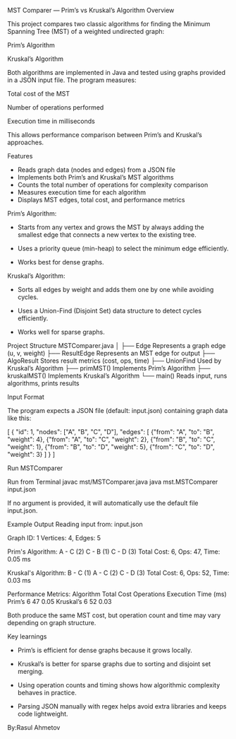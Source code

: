 MST Comparer — Prim’s vs Kruskal’s Algorithm
Overview

This project compares two classic algorithms for finding the Minimum Spanning Tree (MST) of a weighted undirected graph:

Prim’s Algorithm

Kruskal’s Algorithm

Both algorithms are implemented in Java and tested using graphs provided in a JSON input file.
The program measures:

Total cost of the MST

Number of operations performed

Execution time in milliseconds

This allows performance comparison between Prim’s and Kruskal’s approaches.

Features

- Reads graph data (nodes and edges) from a JSON file
- Implements both Prim’s and Kruskal’s MST algorithms
- Counts the total number of operations for complexity comparison
- Measures execution time for each algorithm
- Displays MST edges, total cost, and performance metrics

Prim’s Algorithm:

- Starts from any vertex and grows the MST by always adding the smallest edge that connects a new vertex to the existing tree.

- Uses a priority queue (min-heap) to select the minimum edge efficiently.

- Works best for dense graphs.

Kruskal’s Algorithm:

- Sorts all edges by weight and adds them one by one while avoiding cycles.

- Uses a Union-Find (Disjoint Set) data structure to detect cycles efficiently.

- Works well for sparse graphs.

Project Structure
MSTComparer.java
│
├── Edge                Represents a graph edge (u, v, weight)
├── ResultEdge          Represents an MST edge for output
├── AlgoResult          Stores result metrics (cost, ops, time)
├── UnionFind           Used by Kruskal’s Algorithm
├── primMST()           Implements Prim’s Algorithm
├── kruskalMST()        Implements Kruskal’s Algorithm
└── main()              Reads input, runs algorithms, prints results

Input Format

The program expects a JSON file (default: input.json) containing graph data like this:

[
  {
    "id": 1,
    "nodes": ["A", "B", "C", "D"],
    "edges": [
      {"from": "A", "to": "B", "weight": 4},
      {"from": "A", "to": "C", "weight": 2},
      {"from": "B", "to": "C", "weight": 1},
      {"from": "B", "to": "D", "weight": 5},
      {"from": "C", "to": "D", "weight": 3}
    ]
  }
]


Run MSTComparer

Run from Terminal
javac mst/MSTComparer.java
java mst.MSTComparer input.json


If no argument is provided, it will automatically use the default file input.json.

Example Output
Reading input from: input.json

Graph ID: 1
Vertices: 4, Edges: 5

Prim's Algorithm:
  A - C (2)
  C - B (1)
  C - D (3)
Total Cost: 6, Ops: 47, Time: 0.05 ms

Kruskal's Algorithm:
  B - C (1)
  A - C (2)
  C - D (3)
Total Cost: 6, Ops: 52, Time: 0.03 ms

Performance Metrics:
Algorithm	Total Cost	Operations	Execution Time (ms)
Prim’s	6	47	0.05
Kruskal’s	6	52	0.03

Both produce the same MST cost, but operation count and time may vary depending on graph structure.

Key learnings

- Prim’s is efficient for dense graphs because it grows locally.

- Kruskal’s is better for sparse graphs due to sorting and disjoint set merging.

- Using operation counts and timing shows how algorithmic complexity behaves in practice.

- Parsing JSON manually with regex helps avoid extra libraries and keeps code lightweight.

By:Rasul Ahmetov
